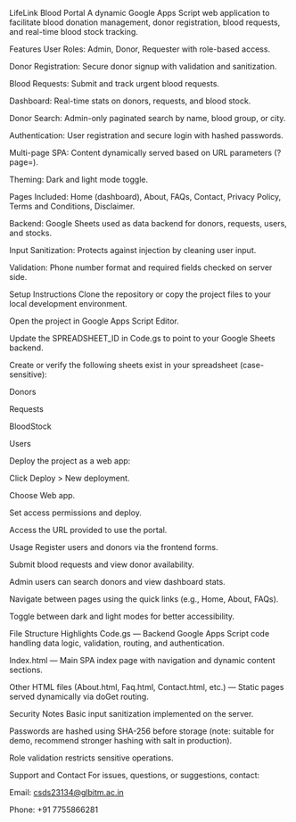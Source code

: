 LifeLink Blood Portal
A dynamic Google Apps Script web application to facilitate blood donation management, donor registration, blood requests, and real-time blood stock tracking.

Features
User Roles: Admin, Donor, Requester with role-based access.

Donor Registration: Secure donor signup with validation and sanitization.

Blood Requests: Submit and track urgent blood requests.

Dashboard: Real-time stats on donors, requests, and blood stock.

Donor Search: Admin-only paginated search by name, blood group, or city.

Authentication: User registration and secure login with hashed passwords.

Multi-page SPA: Content dynamically served based on URL parameters (?page=).

Theming: Dark and light mode toggle.

Pages Included: Home (dashboard), About, FAQs, Contact, Privacy Policy, Terms and Conditions, Disclaimer.

Backend: Google Sheets used as data backend for donors, requests, users, and stocks.

Input Sanitization: Protects against injection by cleaning user input.

Validation: Phone number format and required fields checked on server side.

Setup Instructions
Clone the repository or copy the project files to your local development environment.

Open the project in Google Apps Script Editor.

Update the SPREADSHEET_ID in Code.gs to point to your Google Sheets backend.

Create or verify the following sheets exist in your spreadsheet (case-sensitive):

Donors

Requests

BloodStock

Users

Deploy the project as a web app:

Click Deploy > New deployment.

Choose Web app.

Set access permissions and deploy.

Access the URL provided to use the portal.

Usage
Register users and donors via the frontend forms.

Submit blood requests and view donor availability.

Admin users can search donors and view dashboard stats.

Navigate between pages using the quick links (e.g., Home, About, FAQs).

Toggle between dark and light modes for better accessibility.

File Structure Highlights
Code.gs — Backend Google Apps Script code handling data logic, validation, routing, and authentication.

Index.html — Main SPA index page with navigation and dynamic content sections.

Other HTML files (About.html, Faq.html, Contact.html, etc.) — Static pages served dynamically via doGet routing.

Security Notes
Basic input sanitization implemented on the server.

Passwords are hashed using SHA-256 before storage (note: suitable for demo, recommend stronger hashing with salt in production).

Role validation restricts sensitive operations.

Support and Contact
For issues, questions, or suggestions, contact:

Email: csds23134@glbitm.ac.in

Phone: +91 7755866281

